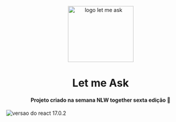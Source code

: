 <p align="center">
	<a href="https://letmeask-nlw-c05b8.web.app/">
		<img src="./src/assets/image/logo.png" height="150" width="175" alt="logo let me ask" />
	</a>
</p>

<h1 align="center">Let me Ask</h1>

<h4 align="center">Projeto criado na semana NLW together sexta edição 🚀</h4>

<img src="https://img.shields.io/badge/<React>-<v17.0.2>-<#208AAE>" alt="versao do react 17.0.2">
